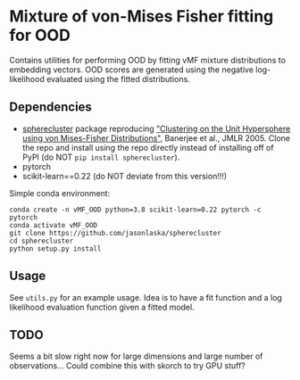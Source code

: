 # Mixture of von-Mises Fisher fitting for OOD

Contains utilities for performing OOD by fitting vMF mixture distributions to embedding vectors. OOD scores are generated using the negative log-likelihood evaluated using the fitted distributions.

## Dependencies

* [spherecluster](https://github.com/jasonlaska/spherecluster) package reproducing ["Clustering on the Unit Hypersphere using von Mises-Fisher Distributions"](http://www.jmlr.org/papers/volume6/banerjee05a/banerjee05a.pdf), Banerjee et al., JMLR 2005. Clone the repo and install using the repo directly instead of installing off of PyPI (do NOT `pip install spherecluster`).
* pytorch
* scikit-learn==0.22 (do NOT deviate from this version!!!)

Simple conda environment:

```
conda create -n vMF_OOD python=3.8 scikit-learn=0.22 pytorch -c pytorch
conda activate vMF_OOD
git clone https://github.com/jasonlaska/spherecluster
cd spherecluster
python setup.py install
```

## Usage

See `utils.py` for an example usage. Idea is to have a fit function and a log likelihood evaluation function given a fitted model.

## TODO

Seems a bit slow right now for large dimensions and large number of observations... Could combine this with skorch to try GPU stuff?
